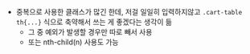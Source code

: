 - 중복으로 사용한 클래스가 많긴 한데, 저걸 일일히 입력하지않고
`
.cart-table th{...}
`
식으로 축약해서 쓰는 게 좋겠다는 생각이 듦
  - 그 중 예외가 발생할 경우만 따로 빼서 사용
  - 또는 nth-child(n) 사용도 가능
